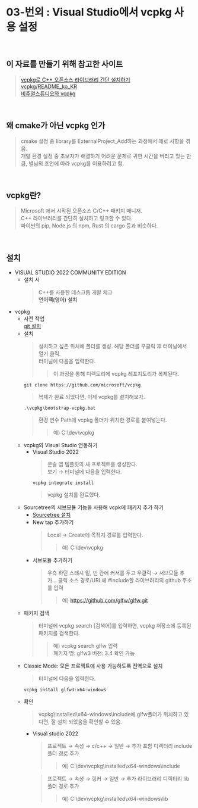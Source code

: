 # 03-번외 : Visual Studio에서 vcpkg 사용 설정<br>
<br>

## 이 자료를 만들기 위해 참고한 사이트
  > [vcpkg로 C++ 오픈소스 라이브러리 간단 설치하기](https://velog.io/@copyrat90/getting-started-with-vcpkg)<br>
  > [vcpkg/README_ko_KR](https://github.com/microsoft/vcpkg/blob/master/README_ko_KR.md)<br>
  > [비주얼스튜디오와 vcpkg](https://blog.naver.com/tommybee/222771983672)
<br>

## 왜 cmake가 아닌 vcpkg 인가
  > cmake 설정 중 library를 ExternalProject_Add하는 과정에서 애로 사항을 겪음.<br>
  > 개발 환경 설정 중 초보자가 해결하기 어려운 문제로 귀한 시간을 버리고 있는 만큼, 별님의 조언에 따라 vcpkg를 이용하려고 함.
<br>

## vcpkg란?
  > Microsoft 에서 시작된 오픈소스 C/C++ 패키지 매니저.<br>
  > C++ 라이브러리를 간단히 설치하고 링크할 수 있다.<br>
  > 파이썬의 pip, Node.js 의 npm, Rust 의 cargo 등과 비슷하다.
<br>

## 설치
- VISUAL STUDIO 2022 COMMUNITY EDITION<br>
  + 설치 시
    > C++를 사용한 데스크톱 개발 체크<br>
    > **언어팩(영어) 설치**
- vcpkg<br>
  + 사전 작업<br>
    [git 설치](https://git-scm.com/)
  + 설치
    > 설치하고 싶은 위치에 폴더를 생성. 해당 폴더를 우클릭 후 터미널에서 열기 클릭.<br>
    > 터미널에 다음을 입력한다.
    >> 이 과정을 통해 디렉토리에 vcpkg 레포지토리가 복제된다.<br>
    ```
    git clone https://github.com/microsoft/vcpkg
    ```
    > 복제가 완료 되었다면, 이제 vcpkg를 설치해보자.
    ```
    .\vcpkg\bootstrap-vcpkg.bat
    ```
    > 환경 변수 Path에 vcpkg 폴더가 위치한 경로를 붙여넣는다.<br>
    >> 예) C:\dev\vcpkg
  + vcpkg와 Visual Studio 연동하기
    - Visual Studio 2022
      > 콘솔 앱 템플릿의 새 프로젝트를 생성한다.<br>
      > 보기 → 터미널에 다음을 입력한다.
      ```
      vcpkg integrate install
      ```
      > vcpkg 설치를 완료했다.
  + Sourcetree의 서브모듈 기능을 사용해 vcpk에 패키지 추가 하기
    - [Sourcetree 설치](https://www.sourcetreeapp.com/)
    - New tap 추가하기
      > Local → Create에 목적지 경로를 입력한다.
      >> 예) C:\dev\vcpkg<br>
    - 서브모듈 추가하기
      > 우측 하단 스태시 밑, 빈 칸에 커서를 두고 우클릭 → 서브모듈 추가... 클릭
      > 소스 경로/URL에 #include할 라이브러리의 github 주소를 입력
      >> 예) https://github.com/glfw/glfw.git<br>
  + 패키지 검색
    > 터미널에 vcpkg search [검색어]를 입력하면, vcpkg 저장소에 등록된 패키지를 검색한다.
    >> 예) vcpkg search glfw 입력<br>
    >> 패키지 명: glfw3 버전: 3.4 확인 가능
  + Classic Mode: 모든 프로젝트에 사용 가능하도록 전역으로 설치
    > 터미널에 다음을 입력한다.
    ```
    vcpkg install glfw3:x64-windows
    ```
  + 확인
    > vcpkg\installed\x64-windows\include에 glfw폴더가 위치하고 있다면, 잘 설치 되었음을 확인할 수 있음.
      - Visual studio 2022
        > 프로젝트 → 속성 → c/c++ → 일반 → 추가 포함 디렉터리 include 폴더 경로 추가<br>
        >> 예) C:\dev\vcpkg\installed\x64-windows\include<br>
          
        > 프로젝트 → 속성 → 링커 → 일반 → 추가 라이브러리 디렉터리 lib 폴더 경로 추가<br>
        >> 예) C:\dev\vcpkg\installed\x64-windows\lib
<br>
